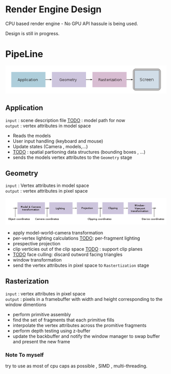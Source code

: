 # Render Engine Design
CPU based render engine - No GPU API hassule is being used.

Design is still in progress.
# PipeLine
![Graphics Pipeline](imgs/gppln.png "Graphics Pipeline")

## Application 
`input` : scene description file [TODO](adel) : model path for now <br>
`output` : vertex attributes in model space
- Reads the models 
- User input handling (keyboard and mouse)
- Update states (Camera , models,...)
- [TODO](adel) : spatial partioning data structures (bounding boxes , ...)
- sends the models vertex attributes to the `Geometry` stage

## Geometry
`input` : Vertex attributes in model space <br>
`output` : vertex attributes in pixel space

![Geometry Stage](imgs/gmtr.png "Geometry Stage")

- apply model-world-camera transformation
- per-vertex lighting calculations [TODO](adel): per-fragment lighting
- prespective projection
- clip verticies out of the clip space [TODO](adel) : support clip planes
- [TODO](adel) face culling: discard outword facing triangles
- window transformation
- send the vertex attributes in pixel space to `Rastertization` stage

## Rasterization

`input` : vertex attributes in pixel space <br>
`output` : pixels in a framebuffer with width and height corresponding to the window dimentions

- perform primitive assembly
- find the set of fragments that each primitive fills
- interpolate the vertex attributes across the promitive fragments
- perform depth testing using z-buffer
- update the backbuffer and notify the window manager to swap buffer and present the new frame


### Note To myself
try to use as most of cpu caps as possible , SIMD , multi-threading.
